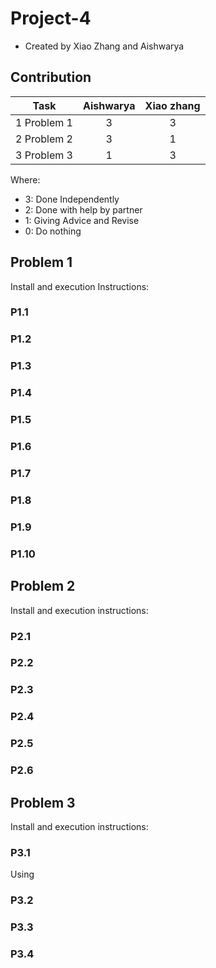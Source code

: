 # Project-4
- Created by Xiao Zhang and Aishwarya
## Contribution

|              Task              | Aishwarya | Xiao zhang |
| :----------------------------: | :-------: | :--------: |
|      1 Problem 1               |     3     |     3      |
|      2 Problem 2               |     3     |     1      |
| 3 Problem 3                    |     1     |     3      |


Where: 

- 3: Done Independently 
- 2: Done with help by partner
- 1: Giving Advice and Revise
- 0: Do nothing

## Problem 1
Install and execution Instructions:

### P1.1
### P1.2
### P1.3 
### P1.4
### P1.5 
### P1.6
### P1.7
### P1.8
### P1.9
### P1.10

## Problem 2
Install and execution instructions: 

### P2.1
### P2.2 
### P2.3 
### P2.4 
### P2.5
### P2.6

## Problem 3
Install and execution instructions:

### P3.1
Using
### P3.2
### P3.3
### P3.4

